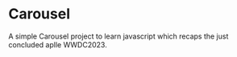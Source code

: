 # Carousel
A simple Carousel project to learn javascript which recaps the just concluded aplle WWDC2023.
